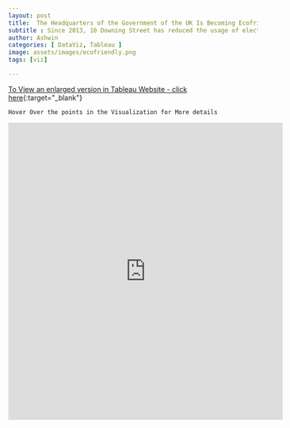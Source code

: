 ```yaml
---
layout: post
title:  The Headquarters of the Government of the UK Is Becoming Ecofriendly
subtitle : Since 2013, 10 Downing Street has reduced the usage of electricity drastically
author: Ashwin
categories: [ DataViz, Tableau ]
image: assets/images/ecofriendly.png
tags: [viz]

---
```

[To View an enlarged version in Tableau Website - click here](https://public.tableau.com/views/ElectricityConsumptionat10DowningStreet/Dashboard1?:embed=y&:display_count=yes&publish=yes&:origin=viz_share_link){:target="_blank"}

```
Hover Over the points in the Visualization for More details 
```

<iframe seamless frameborder="0" src="https://public.tableau.com/views/ElectricityConsumptionat10DowningStreet/Dashboard1?:embed=y&:display_count=yes&publish=yes&:origin=viz_share_link&:showVizHome=no" width = '110%' height = '600'></iframe>
